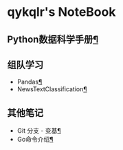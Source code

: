 # qykqlr's NoteBook

## Python数据科学手册[¶](Python数据科学手册/index.md)

## 组队学习

* Pandas[¶](组队学习/pandas/index.md)
* NewsTextClassification[¶](组队学习/NewsTextClassification/index.md)

## 其他笔记

* Git 分支 - 变基[¶](everything/Git分支-变基.md)
* Go命令介绍[¶](everything/go命令介绍.md)

